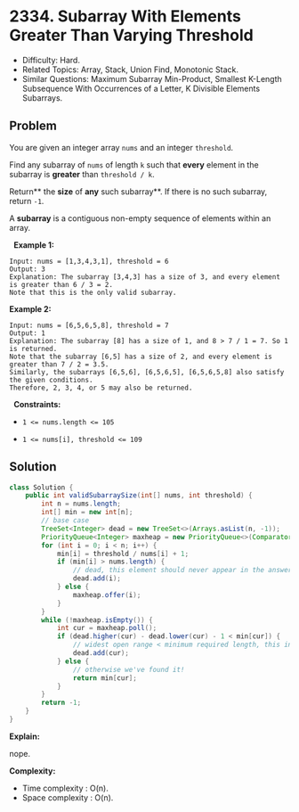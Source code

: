# 2334. Subarray With Elements Greater Than Varying Threshold

- Difficulty: Hard.
- Related Topics: Array, Stack, Union Find, Monotonic Stack.
- Similar Questions: Maximum Subarray Min-Product, Smallest K-Length Subsequence With Occurrences of a Letter, K Divisible Elements Subarrays.

## Problem

You are given an integer array ```nums``` and an integer ```threshold```.

Find any subarray of ```nums``` of length ```k``` such that **every** element in the subarray is **greater** than ```threshold / k```.

Return** the **size** of **any** such subarray**. If there is no such subarray, return ```-1```.

A **subarray** is a contiguous non-empty sequence of elements within an array.

 
**Example 1:**

```
Input: nums = [1,3,4,3,1], threshold = 6
Output: 3
Explanation: The subarray [3,4,3] has a size of 3, and every element is greater than 6 / 3 = 2.
Note that this is the only valid subarray.
```

**Example 2:**

```
Input: nums = [6,5,6,5,8], threshold = 7
Output: 1
Explanation: The subarray [8] has a size of 1, and 8 > 7 / 1 = 7. So 1 is returned.
Note that the subarray [6,5] has a size of 2, and every element is greater than 7 / 2 = 3.5. 
Similarly, the subarrays [6,5,6], [6,5,6,5], [6,5,6,5,8] also satisfy the given conditions.
Therefore, 2, 3, 4, or 5 may also be returned.
```

 
**Constraints:**


	
- ```1 <= nums.length <= 105```
	
- ```1 <= nums[i], threshold <= 109```



## Solution

```java
class Solution {
    public int validSubarraySize(int[] nums, int threshold) {
        int n = nums.length;
        int[] min = new int[n];
        // base case
        TreeSet<Integer> dead = new TreeSet<>(Arrays.asList(n, -1));
        PriorityQueue<Integer> maxheap = new PriorityQueue<>(Comparator.comparingInt(o -> -min[o]));
        for (int i = 0; i < n; i++) {
            min[i] = threshold / nums[i] + 1;
            if (min[i] > nums.length) {
                // dead, this element should never appear in the answer
                dead.add(i);
            } else {
                maxheap.offer(i);
            }
        }
        while (!maxheap.isEmpty()) {
            int cur = maxheap.poll();
            if (dead.higher(cur) - dead.lower(cur) - 1 < min[cur]) {
                // widest open range < minimum required length, this index is also bad.
                dead.add(cur);
            } else {
                // otherwise we've found it!
                return min[cur];
            }
        }
        return -1;
    }
}
```

**Explain:**

nope.

**Complexity:**

* Time complexity : O(n).
* Space complexity : O(n).
